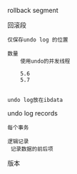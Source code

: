 

rollback segment

回滚段

    仅保存undo log 的位置

    数量
        使用undo的并发线程

        5.6
        5.7


    undo log放在ibdata
    
    
undo log records 
    
    每个事务
    
    逻辑记录
     记录数据的前后项
        
    
版本

